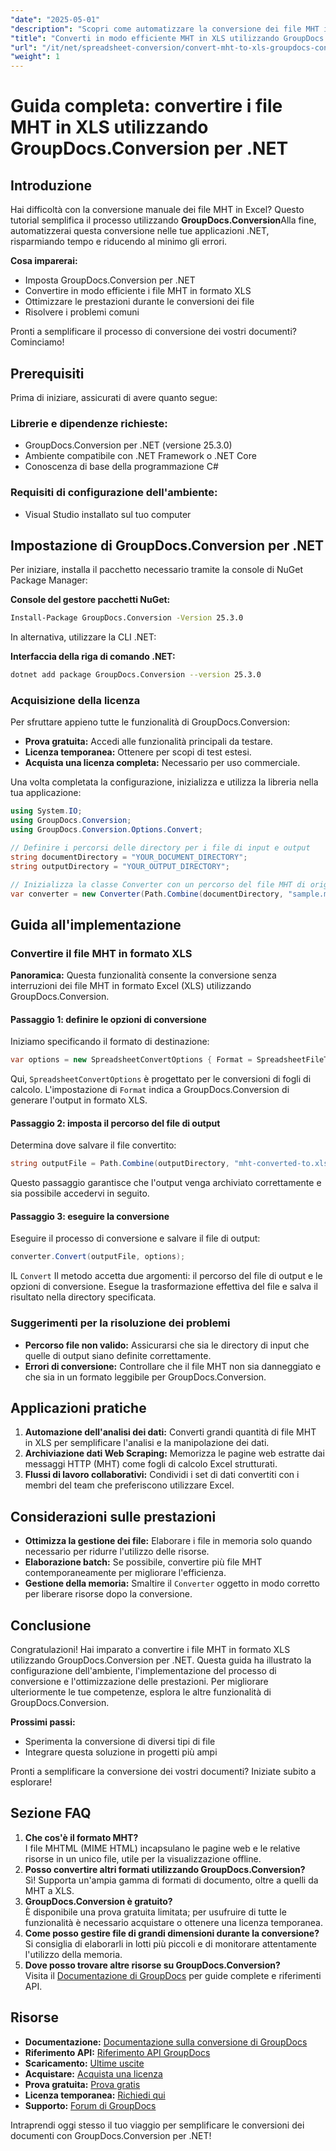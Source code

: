 ```yaml
---
"date": "2025-05-01"
"description": "Scopri come automatizzare la conversione dei file MHT in fogli di calcolo Excel con GroupDocs.Conversion per .NET, semplificando il flusso di lavoro e risparmiando tempo."
"title": "Converti in modo efficiente MHT in XLS utilizzando GroupDocs.Conversion per .NET"
"url": "/it/net/spreadsheet-conversion/convert-mht-to-xls-groupdocs-conversion-dotnet/"
"weight": 1
---
```


# Guida completa: convertire i file MHT in XLS utilizzando GroupDocs.Conversion per .NET

## Introduzione

Hai difficoltà con la conversione manuale dei file MHT in Excel? Questo tutorial semplifica il processo utilizzando **GroupDocs.Conversion**Alla fine, automatizzerai questa conversione nelle tue applicazioni .NET, risparmiando tempo e riducendo al minimo gli errori.

**Cosa imparerai:**
- Imposta GroupDocs.Conversion per .NET
- Convertire in modo efficiente i file MHT in formato XLS
- Ottimizzare le prestazioni durante le conversioni dei file
- Risolvere i problemi comuni

Pronti a semplificare il processo di conversione dei vostri documenti? Cominciamo!

## Prerequisiti

Prima di iniziare, assicurati di avere quanto segue:

### Librerie e dipendenze richieste:
- GroupDocs.Conversion per .NET (versione 25.3.0)
- Ambiente compatibile con .NET Framework o .NET Core
- Conoscenza di base della programmazione C#

### Requisiti di configurazione dell'ambiente:
- Visual Studio installato sul tuo computer

## Impostazione di GroupDocs.Conversion per .NET

Per iniziare, installa il pacchetto necessario tramite la console di NuGet Package Manager:

**Console del gestore pacchetti NuGet:**
```bash
Install-Package GroupDocs.Conversion -Version 25.3.0
```

In alternativa, utilizzare la CLI .NET:

**Interfaccia della riga di comando .NET:**
```bash
dotnet add package GroupDocs.Conversion --version 25.3.0
```

### Acquisizione della licenza

Per sfruttare appieno tutte le funzionalità di GroupDocs.Conversion:
- **Prova gratuita:** Accedi alle funzionalità principali da testare.
- **Licenza temporanea:** Ottenere per scopi di test estesi.
- **Acquista una licenza completa:** Necessario per uso commerciale.

Una volta completata la configurazione, inizializza e utilizza la libreria nella tua applicazione:

```csharp
using System.IO;
using GroupDocs.Conversion;
using GroupDocs.Conversion.Options.Convert;

// Definire i percorsi delle directory per i file di input e output
string documentDirectory = "YOUR_DOCUMENT_DIRECTORY";
string outputDirectory = "YOUR_OUTPUT_DIRECTORY";

// Inizializza la classe Converter con un percorso del file MHT di origine
var converter = new Converter(Path.Combine(documentDirectory, "sample.mht"));
```

## Guida all'implementazione

### Convertire il file MHT in formato XLS

**Panoramica:**
Questa funzionalità consente la conversione senza interruzioni dei file MHT in formato Excel (XLS) utilizzando GroupDocs.Conversion.

#### Passaggio 1: definire le opzioni di conversione
Iniziamo specificando il formato di destinazione:

```csharp
var options = new SpreadsheetConvertOptions { Format = SpreadsheetFileType.Xls };
```

Qui, `SpreadsheetConvertOptions` è progettato per le conversioni di fogli di calcolo. L'impostazione di `Format` indica a GroupDocs.Conversion di generare l'output in formato XLS.

#### Passaggio 2: imposta il percorso del file di output
Determina dove salvare il file convertito:

```csharp
string outputFile = Path.Combine(outputDirectory, "mht-converted-to.xls");
```

Questo passaggio garantisce che l'output venga archiviato correttamente e sia possibile accedervi in seguito.

#### Passaggio 3: eseguire la conversione
Eseguire il processo di conversione e salvare il file di output:

```csharp
converter.Convert(outputFile, options);
```
IL `Convert` Il metodo accetta due argomenti: il percorso del file di output e le opzioni di conversione. Esegue la trasformazione effettiva del file e salva il risultato nella directory specificata.

### Suggerimenti per la risoluzione dei problemi
- **Percorso file non valido:** Assicurarsi che sia le directory di input che quelle di output siano definite correttamente.
- **Errori di conversione:** Controllare che il file MHT non sia danneggiato e che sia in un formato leggibile per GroupDocs.Conversion.

## Applicazioni pratiche
1. **Automazione dell'analisi dei dati:** Converti grandi quantità di file MHT in XLS per semplificare l'analisi e la manipolazione dei dati.
2. **Archiviazione dati Web Scraping:** Memorizza le pagine web estratte dai messaggi HTTP (MHT) come fogli di calcolo Excel strutturati.
3. **Flussi di lavoro collaborativi:** Condividi i set di dati convertiti con i membri del team che preferiscono utilizzare Excel.

## Considerazioni sulle prestazioni
- **Ottimizza la gestione dei file:** Elaborare i file in memoria solo quando necessario per ridurre l'utilizzo delle risorse.
- **Elaborazione batch:** Se possibile, convertire più file MHT contemporaneamente per migliorare l'efficienza.
- **Gestione della memoria:** Smaltire il `Converter` oggetto in modo corretto per liberare risorse dopo la conversione.

## Conclusione

Congratulazioni! Hai imparato a convertire i file MHT in formato XLS utilizzando GroupDocs.Conversion per .NET. Questa guida ha illustrato la configurazione dell'ambiente, l'implementazione del processo di conversione e l'ottimizzazione delle prestazioni. Per migliorare ulteriormente le tue competenze, esplora le altre funzionalità di GroupDocs.Conversion.

**Prossimi passi:**
- Sperimenta la conversione di diversi tipi di file
- Integrare questa soluzione in progetti più ampi

Pronti a semplificare la conversione dei vostri documenti? Iniziate subito a esplorare!

## Sezione FAQ

1. **Che cos'è il formato MHT?**  
   I file MHTML (MIME HTML) incapsulano le pagine web e le relative risorse in un unico file, utile per la visualizzazione offline.
2. **Posso convertire altri formati utilizzando GroupDocs.Conversion?**  
   Sì! Supporta un'ampia gamma di formati di documento, oltre a quelli da MHT a XLS.
3. **GroupDocs.Conversion è gratuito?**  
   È disponibile una prova gratuita limitata; per usufruire di tutte le funzionalità è necessario acquistare o ottenere una licenza temporanea.
4. **Come posso gestire file di grandi dimensioni durante la conversione?**  
   Si consiglia di elaborarli in lotti più piccoli e di monitorare attentamente l'utilizzo della memoria.
5. **Dove posso trovare altre risorse su GroupDocs.Conversion?**  
   Visita il [Documentazione di GroupDocs](https://docs.groupdocs.com/conversion/net/) per guide complete e riferimenti API.

## Risorse
- **Documentazione:** [Documentazione sulla conversione di GroupDocs](https://docs.groupdocs.com/conversion/net/)
- **Riferimento API:** [Riferimento API GroupDocs](https://reference.groupdocs.com/conversion/net/)
- **Scaricamento:** [Ultime uscite](https://releases.groupdocs.com/conversion/net/)
- **Acquistare:** [Acquista una licenza](https://purchase.groupdocs.com/buy)
- **Prova gratuita:** [Prova gratis](https://releases.groupdocs.com/conversion/net/)
- **Licenza temporanea:** [Richiedi qui](https://purchase.groupdocs.com/temporary-license/)
- **Supporto:** [Forum di GroupDocs](https://forum.groupdocs.com/c/conversion/10)

Intraprendi oggi stesso il tuo viaggio per semplificare le conversioni dei documenti con GroupDocs.Conversion per .NET!